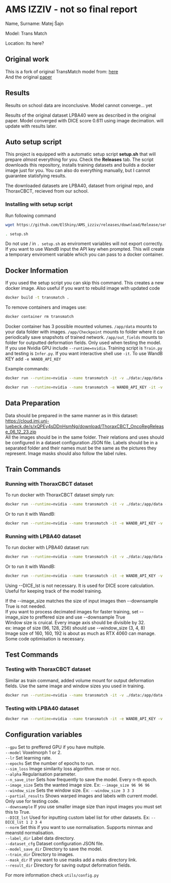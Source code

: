 # AMS IZZIV - not so final report
Name, Surname: Matej Šajn

Model: Trans Match

Location: Its here?

## Original work
This is a fork of original TransMatch model from:
[here](https://github.com/tzayuan/TransMatch_TMI)<br/>
And the original [paper](https://ieeexplore.ieee.org/abstract/document/10158729/)

## Results
Results on school data are inconclusive. Model cannot converge... yet

Results of the original dataset LPBA40 were as described in the original paper. 
Model converged with DICE score 0.611 using image decimation. will update with results later.

## Auto setup script
This project is equipped with a automatic setup script **setup.sh** that will prepare *almost* everything for you.
Check the **Releases** tab.
The script downloads this repository, installs training datasets and builds a docker image just for you.
You can also do everything manually, but I cannot guarantee statisfying results.

The downloaded datasets are LPBA40, dataset from original repo, and ThoraxCBCT, recieved from our school.

### Installing with setup script
Run following command
```bash
wget https://github.com/ElShiny/AMS_izziv/releases/download/Release/setup.sh && chmod u+x setup.sh
```
```bash
. setup.sh
```
Do not use / in `. setup.sh` as enviroment variables will not export correctly.
If you want to use WandB input the API key when prompted. This will create a temporary enviroment variable which you can pass to a docker container.

## Docker Information
If you used the setup script you can skip this command. This creates a new docker image.
Also useful if you want to rebuild image with updated code
```bash
docker build -t transmatch .
```
To remove containers and images use:
```bash
docker container rm transmatch
```

Docker container has 3 possible mounted volumes. `/app/data` mounts to your data folder with images. `/app/Checkpoint` mounts to folder where it can periodically save snapshots of trained network. `/app/out_fields` mounts to folder for outputted deformation fields. Only used when testing the model.<br/>
If you use Nvidia GPU include `--runtime=nvidia`. Training script is `Train.py` and testing is `Infer.py`. If you want interactive shell use `-it`. To use WandB KEY add `-e WANDB_API_KEY`<br/>

Example commands:
```bash
docker run --runtime=nvidia --name transmatch -it -v ./data:/app/data -v ./output:/app/Checkpoint transmatch python Train.py
```
```bash
docker run --runtime=nvidia --name transmatch -e WANDB_API_KEY -it -v ./data:/app/data -v ./output:/app/Checkpoint transmatch python Train.py
```

## Data Preparation
Data should be prepared in the same manner as in this dataset:<br/>
https://cloud.imi.uni-luebeck.de/s/xQPEy4sDDnHsmNg/download/ThoraxCBCT_OncoRegRelease_06_12_23.zip <br/>
All the images should be in the same folder. Their relations and uses should be configured in a dataset configuration JSON file. Labels should be in a separated folder and their names must be the same as the pictures they represent. Image masks should also follow the label rules.

## Train Commands
### Running with ThoraxCBCT dataset
To run docker with ThoraxCBCT dataset simply run:
```bash
docker run --runtime=nvidia --name transmatch -it -v ./data:/app/data -v ./output:/app/Checkpoint transmatch python Train.py --image_size 160 160 160 --window_size 5 5 5 --downsample True
```
Or to run it with WandB:
```bash
docker run --runtime=nvidia --name transmatch -it -e WANDB_API_KEY -v ./data:/app/data -v ./output:/app/Checkpoint transmatch python Train.py --image_size 160 160 160 --window_size 5 5 5 --downsample True 
```

### Running with LPBA40 dataset
To run docker with LPBA40 dataset run:
```bash
docker run --runtime=nvidia --name transmatch -it -v ./data:/app/data -v ./output:/app/Checkpoint transmatch python Train.py --image_size 96 96 96 --window_size 3 3 3 --downsample True --dataset_cfg /app/data/LPBA40/dataset.json --train_dir /app/data/LPBA40/train --label_dir /app/data/LPBA40/label --DICE_lst 21  22  23  24  25  26  27  28  29  30  31  32  33  34  41  42  43  44  45  46  47  48  49  50  61 62 63  64  65  66  67  68  81  82  83  84  85  86  87  88  89  90  91  92  101  102  121  122  161  162 163  164  165  166
```
Or to run it with WandB:
```bash
docker run --runtime=nvidia --name transmatch -it -e WANDB_API_KEY -v ./data:/app/data -v ./output:/app/Checkpoint  transmatch python Train.py --image_size 96 96 96 --window_size 3 3 3 --downsample True --dataset_cfg /app/data/LPBA40/dataset.json --train_dir /app/data/LPBA40/train --label_dir /app/data/LPBA40/label --DICE_lst 21  22  23  24  25  26  27  28  29  30  31  32  33  34  41  42  43  44  45  46  47  48  49  50  61 62 63  64  65  66  67  68  81  82  83  84  85  86  87  88  89  90  91  92  101  102  121  122  161  162 163  164  165  166
```

Using --DICE_lst is not necessary. It is used for DICE score calculation. Useful for keeping track of the model training.<br/>

If the --image_size matches the size of input images then --downsample True is not needed.<br/>
If you want to process decimated images for faster training, set --image_size to preffered size and use --downsample True<br/>
Window size is cruical. Every image axis should be divisible by 32.<br/>
ex: image of size (96, 128, 256) should use --window_size (3, 4, 8)<br/>
Image size of 160, 160, 192 is about as much as RTX 4060 can manage. Some code optimisation is necessary.

## Test Commands
### Testing with ThoraxCBCT dataset
Similar as train command, added volume mount for output deformation fields. Use the same image and window sizes you used in training.
```bash
docker run --runtime=nvidia --name transmatch -it -v ./data:/app/data -v ./output:/app/Checkpoint -v ./out_fields:/app/out_fields transmatch python Infer.py --image_size 96 96 96 --window_size 3 3 3 --downsample True --model_save_dir /app/Checkpoint/dsc0.5975epoch011.pth.tar
```

### Testing with LPBA40 dataset
```bash
docker run --runtime=nvidia --name transmatch -it -e WANDB_API_KEY -v ./data:/app/data -v ./output:/app/Checkpoint -v ./out_fields:/app/out_fields transmatch python Infer.py --image_size 96 96 96 --window_size 3 3 3 --downsample True --dataset_cfg /app/data/LPBA40/dataset.json --train_dir /app/data/LPBA40/train --label_dir /app/data/LPBA40/label
```

## Configuration variables
`--gpu`         Set to preffered GPU if you have multiple.<br/>
`--model`       Voxelmorph 1 or 2.<br/>
`--lr`          Set learning rate.<br/>
`--epochs`      Set the number of epochs to run.<br/>
`--sim_loss`    Image similarity loss algorithm. mse or ncc.<br/>
`--alpha`       Regularisation parameter.<br/>
`--n_save_iter` Sets how frequently to save the model. Every n-th epoch.<br/>
`--image_size`  Sets the wanted image size. Ex: `--image_size 96 96 96`<br/>
`--window_size` Sets the window size.  Ex: `--window_size 3 3 3`<br/>
`--partial_results` Shows warped images and labels with current model. Only use for testing code.<br/>
`--downsample`  If you use smaller image size than input images you must set this to True.<br/>
`--DICE_lst`    Used for inputting custom label list for other datasets. Ex: `--DICE_lst 1 2 3 4`<br/>
`--norm`        Set this if you want to use normalisation. Supports minmax and meanstd normalisation.<br/>
`--label_dir`   Label data directory.<br/>
`--dataset_cfg` Dataset configuration JSON file.<br/>
`--model_save_dir`  Directory to save the model.<br/>
`--train_dir`   Directory to images.<br/>
`--mask_dir`    If you want to use masks add a maks directory link.<br/>
`--result_dir`  Directory for saving output deformation fields.<br/>

For more information check `utils/config.py`
